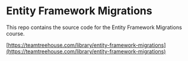 
# Entity Framework Migrations

This repo contains the source code for the Entity Framework Migrations course.

[https://teamtreehouse.com/library/entity-framework-migrations](https://teamtreehouse.com/library/entity-framework-migrations)
